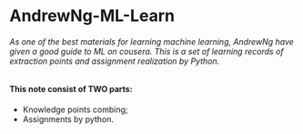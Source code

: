# AndrewNg-ML-Learn
###### As one of the best materials for learning machine learning, AndrewNg have given a good guide to ML on cousera. This is a set of learning records of extraction points and assignment realization by Python.
#### This note consist of TWO parts:  
- Knowledge points combing;  
- Assignments by python.
